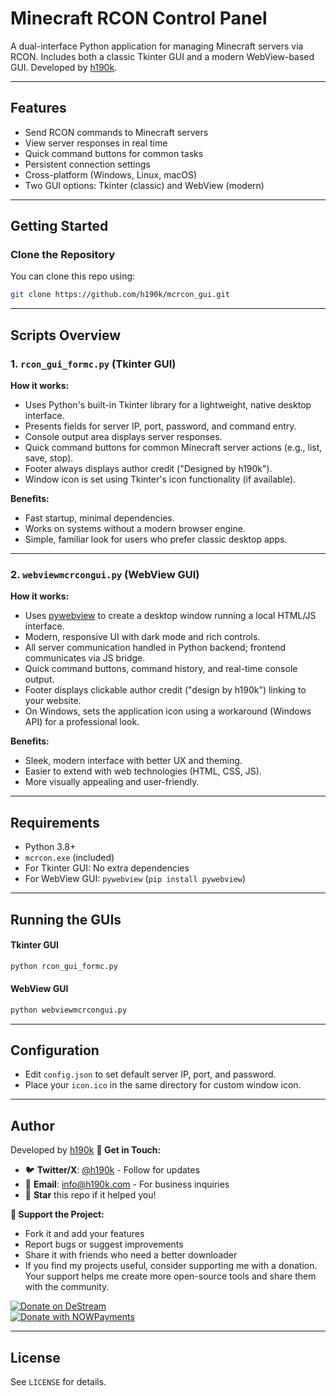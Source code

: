 # Minecraft RCON Control Panel

A dual-interface Python application for managing Minecraft servers via RCON. Includes both a classic Tkinter GUI and a modern WebView-based GUI. Developed by [h190k](https://github.com/h190k).

---

## Features
- Send RCON commands to Minecraft servers
- View server responses in real time
- Quick command buttons for common tasks
- Persistent connection settings
- Cross-platform (Windows, Linux, macOS)
- Two GUI options: Tkinter (classic) and WebView (modern)

---

## Getting Started

### Clone the Repository
You can clone this repo using:
```bash
git clone https://github.com/h190k/mcrcon_gui.git
```

---

## Scripts Overview

### 1. `rcon_gui_formc.py` (Tkinter GUI)

**How it works:**
- Uses Python's built-in Tkinter library for a lightweight, native desktop interface.
- Presents fields for server IP, port, password, and command entry.
- Console output area displays server responses.
- Quick command buttons for common Minecraft server actions (e.g., list, save, stop).
- Footer always displays author credit ("Designed by h190k").
- Window icon is set using Tkinter's icon functionality (if available).

**Benefits:**
- Fast startup, minimal dependencies.
- Works on systems without a modern browser engine.
- Simple, familiar look for users who prefer classic desktop apps.

---

### 2. `webviewmcrcongui.py` (WebView GUI)

**How it works:**
- Uses [pywebview](https://pywebview.flowrl.com/) to create a desktop window running a local HTML/JS interface.
- Modern, responsive UI with dark mode and rich controls.
- All server communication handled in Python backend; frontend communicates via JS bridge.
- Quick command buttons, command history, and real-time console output.
- Footer displays clickable author credit ("design by h190k") linking to your website.
- On Windows, sets the application icon using a workaround (Windows API) for a professional look.

**Benefits:**
- Sleek, modern interface with better UX and theming.
- Easier to extend with web technologies (HTML, CSS, JS).
- More visually appealing and user-friendly.

---

## Requirements
- Python 3.8+
- `mcrcon.exe` (included)
- For Tkinter GUI: No extra dependencies
- For WebView GUI: `pywebview` (`pip install pywebview`)

---

## Running the GUIs

#### Tkinter GUI
```bash
python rcon_gui_formc.py
```

#### WebView GUI
```bash
python webviewmcrcongui.py
```

---

## Configuration
- Edit `config.json` to set default server IP, port, and password.
- Place your `icon.ico` in the same directory for custom window icon.

---

## Author
Developed by [h190k](https://github.com/h190k)
**📧 Get in Touch:**
- 🐦 **Twitter/X**: [@h190k](https://twitter.com/h190k) - Follow for updates
- 📧 **Email**: [info@h190k.com](mailto:info@h190k.com) - For business inquiries
- 🌟 **Star** this repo if it helped you!

**💖 Support the Project:**
- Fork it and add your features
- Report bugs or suggest improvements
- Share it with friends who need a better downloader
- If you find my projects useful, consider supporting me with a donation.  
Your support helps me create more open-source tools and share them with the community.  

[![Donate on DeStream](https://img.shields.io/badge/Donate-DeStream-blue?style=for-the-badge)](https://destream.net/live/H190K/donate)  
[![Donate with NOWPayments](https://img.shields.io/badge/Donate-NOWPayments-purple?style=for-the-badge)](https://nowpayments.io/donation?api_key=J0QACAH-BTH4F4F-QDXM4ZS-RCA58BH)  


---

## License
See `LICENSE` for details.